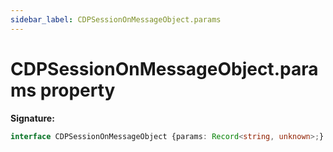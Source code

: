 ```yaml
---
sidebar_label: CDPSessionOnMessageObject.params
---
```

# CDPSessionOnMessageObject.params property

**Signature:**

```typescript
interface CDPSessionOnMessageObject {params: Record<string, unknown>;}
```
